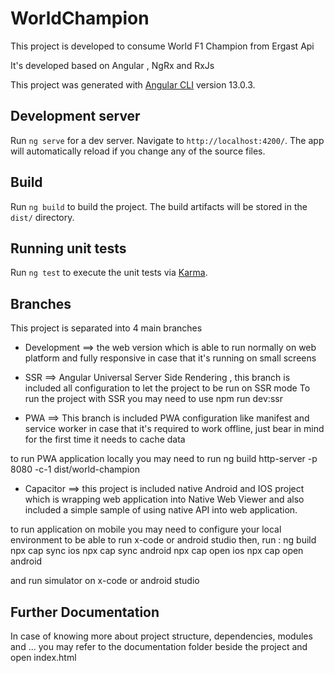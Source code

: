 # WorldChampion

This project is developed to consume World F1 Champion from Ergast Api

It's developed based on Angular , NgRx and RxJs

This project was generated with [Angular CLI](https://github.com/angular/angular-cli) version 13.0.3.

## Development server

Run `ng serve` for a dev server. Navigate to `http://localhost:4200/`. The app will automatically reload if you change any of the source files.


## Build

Run `ng build` to build the project. The build artifacts will be stored in the `dist/` directory.

## Running unit tests

Run `ng test` to execute the unit tests via [Karma](https://karma-runner.github.io).


## Branches

This project is separated into 4 main branches

- Development ==> the web version which is able to run normally on web platform and fully responsive in case that it's running on small screens

- SSR ==> Angular Universal Server Side Rendering , this branch is included all configuration to let the project to be run on SSR mode
  To run the project with SSR you may need to use npm run dev:ssr

- PWA ==> This branch is included PWA configuration like manifest and service worker in case that it's required to work offline, just bear in mind for the first time it needs to cache data

to run PWA application locally you may need to run
ng build
http-server -p 8080 -c-1 dist/world-champion

- Capacitor ==> this project is included native Android and IOS project which is wrapping web application into Native Web Viewer and also included a simple sample of using native API into web application.

to run application on mobile you may need to configure your local environment to be able to run x-code or android studio then,
run :
ng build
npx cap sync ios
npx cap sync android
npx cap open ios
npx cap open android

and run simulator on x-code or android studio

## Further Documentation

In case of knowing more about project structure, dependencies, modules and ... you may refer to the documentation folder beside the project and open index.html
